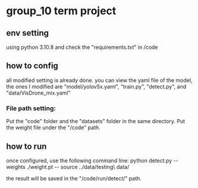 # group_10 term project

## env setting

using python 3.10.8
and check the "requirements.txt" in /code

## how to config
all modified setting is already done.
you can view the yaml file of the model, the ones I modified are "model/yolov5x.yaml", "train.py", "detect.py", and "data/VisDrone_mix.yaml"

### File path setting:
Put the "code" folder and the "datasets" folder in the same directory.
Put the weight file under the "/code" path.

## how to run
once configured, use the following command line: 
python detect.py --weights ./weight.pt -- source ../data/testing\ data/

the result will be saved in the "/code/run/detect/" path.